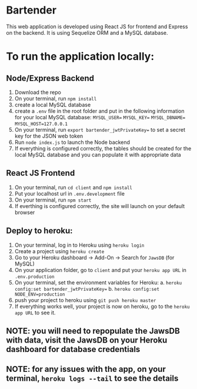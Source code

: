 # Bartender

This web application is developed using React JS for frontend and Express on the backend. It is using Sequelize ORM and a MySQL database.

# To run the application locally:

## Node/Express Backend

1. Download the repo
2. On your terminal, run `npm install`
3. create a local MySQL database
4. create a `.env` file in the root folder and put in the following information for your local MySQL database:
   `MYSQL_USER=`
   `MYSQL_KEY=`
   `MYSQL_DBNAME=`
   `MYSQL_HOST=127.0.0.1`
5. On your terminal, run `export bartender_jwtPrivateKey=` to set a secret key for the JSON web token
6. Run `node index.js` to launch the Node backend
7. If everything is configured correctly, the tables should be created for the local MySQL database and you can populate it with appropriate data

## React JS Frontend

1. On your terminal, run `cd client` and `npm install`
2. Put your localhost url in `.env.development` file
3. On your terminal, run `npm start`
4. If everthing is configured correctly, the site will launch on your default browser

## Deploy to heroku:

1. On your terminal, log in to Heroku using `heroku login`
2. Create a project using `heroku create`
3. Go to your Heroku dashboard -> Add-On -> Search for `JawsDB` (for MySQL)
4. On your application folder, go to `client` and put your `heroku app URL` in `.env.production`
5. On your terminal, set the environment variables for Heroku:
   a. `heroku config:set bartender_jwtPrivateKey=`
   b. `heroku config:set NODE_ENV=production`
6. push your project to heroku using `git push heroku master`
7. If everything works well, your project is now on heroku, go to the `heroku app URL` to see it.

## NOTE: you will need to repopulate the JawsDB with data, visit the JawsDB on your Heroku dashboard for database credentials

## NOTE: for any issues with the app, on your terminal, `heroku logs --tail` to see the details
